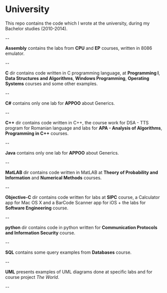 University
==========

This repo contains the code which I wrote at the university, during my Bachelor studies (2010-2014). 

--

**Assembly** contains the labs from **CPU** and **EP** courses, written in 8086 emulator.

--

**C** dir contains code written in C programming language, at **Programming I**, **Data Structures and Algorithms**, **Windows Programming**, **Operating Systems** courses and some other examples.

--

**C#** contains only one lab for **APPOO** about Generics.

--

**C++** dir contains code written in C++, the course work for DSA - TTS program for Romanian language and labs for **APA - Analysis of Algorithms**, **Programming in C++** courses.

--

**Java** contains only one lab for **APPOO** about Generics.

--

**MatLAB** dir contains code written in MatLAB at **Theory of Probability and Information** and **Numerical Methods** courses.

--

**Objective-C** dir contains code written for labs at **SIPC** course, a Calculator app for Mac OS X and a BarCode Scanner app for iOS + the labs for **Software Engineering** course.

--

**python** dir contains code in python written for **Communication Protocols and Information Security** course.

--

**SQL** contains some query examples from **Databases** course.

--

**UML** presents examples of UML diagrams done at specific labs and for course project *The World*.

--
